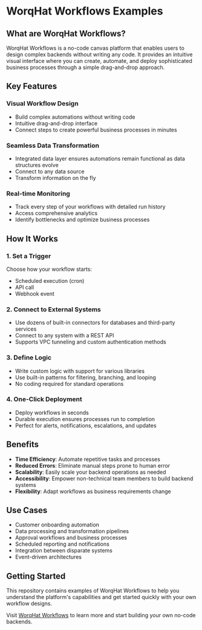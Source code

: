 # WorqHat Workflows Examples

## What are WorqHat Workflows?

WorqHat Workflows is a no-code canvas platform that enables users to design complex backends without writing any code. It provides an intuitive visual interface where you can create, automate, and deploy sophisticated business processes through a simple drag-and-drop approach.

## Key Features

### Visual Workflow Design
- Build complex automations without writing code
- Intuitive drag-and-drop interface
- Connect steps to create powerful business processes in minutes

### Seamless Data Transformation
- Integrated data layer ensures automations remain functional as data structures evolve
- Connect to any data source
- Transform information on the fly

### Real-time Monitoring
- Track every step of your workflows with detailed run history
- Access comprehensive analytics
- Identify bottlenecks and optimize business processes

## How It Works

### 1. Set a Trigger
Choose how your workflow starts:
- Scheduled execution (cron)
- API call
- Webhook event

### 2. Connect to External Systems
- Use dozens of built-in connectors for databases and third-party services
- Connect to any system with a REST API
- Supports VPC tunneling and custom authentication methods

### 3. Define Logic
- Write custom logic with support for various libraries
- Use built-in patterns for filtering, branching, and looping
- No coding required for standard operations

### 4. One-Click Deployment
- Deploy workflows in seconds
- Durable execution ensures processes run to completion
- Perfect for alerts, notifications, escalations, and updates

## Benefits

- **Time Efficiency**: Automate repetitive tasks and processes
- **Reduced Errors**: Eliminate manual steps prone to human error
- **Scalability**: Easily scale your backend operations as needed
- **Accessibility**: Empower non-technical team members to build backend systems
- **Flexibility**: Adapt workflows as business requirements change

## Use Cases

- Customer onboarding automation
- Data processing and transformation pipelines
- Approval workflows and business processes
- Scheduled reporting and notifications
- Integration between disparate systems
- Event-driven architectures

## Getting Started

This repository contains examples of WorqHat Workflows to help you understand the platform's capabilities and get started quickly with your own workflow designs.

Visit [WorqHat Workflows](https://worqhat.com/workflows) to learn more and start building your own no-code backends.